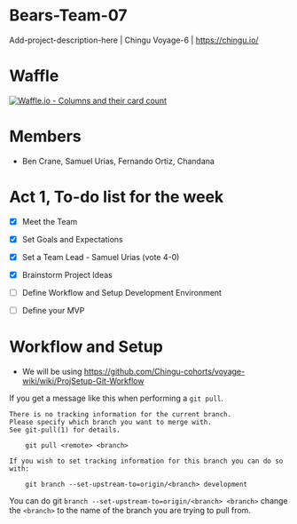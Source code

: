 # Bears-Team-07
Add-project-description-here | Chingu Voyage-6 | https://chingu.io/

# Waffle

[![Waffle.io - Columns and their card count](https://badge.waffle.io/chingu-voyage6/Bears-Team-07.svg?columns=all)](https://waffle.io/chingu-voyage6/Bears-Team-07) 

# Members

-  Ben Crane, Samuel Urias, Fernando Ortiz, Chandana

# Act 1, To-do list for the week

-   [x] Meet the Team
-   [x] Set Goals and Expectations
-   [x] Set a Team Lead - Samuel Urias (vote 4-0)
-   [x] Brainstorm Project Ideas
-   [ ] Define Workflow and Setup Development Environment
-   [ ] Define your MVP


# Workflow and Setup 

-  We will be using https://github.com/Chingu-cohorts/voyage-wiki/wiki/ProjSetup-Git-Workflow

If you get a message like this when performing a `git pull`.
```
There is no tracking information for the current branch.
Please specify which branch you want to merge with.
See git-pull(1) for details.

    git pull <remote> <branch>

If you wish to set tracking information for this branch you can do so with:

    git branch --set-upstream-to=origin/<branch> development
```
You can do git `branch --set-upstream-to=origin/<branch> <branch>` change the `<branch>` to the name of the branch you are trying to pull from.

